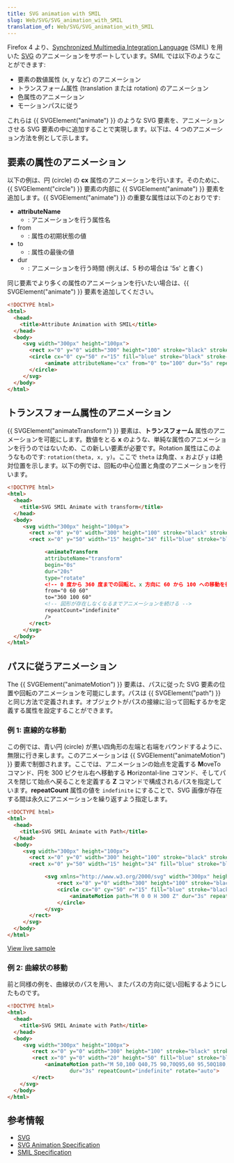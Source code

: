 ```yaml
---
title: SVG animation with SMIL
slug: Web/SVG/SVG_animation_with_SMIL
translation_of: Web/SVG/SVG_animation_with_SMIL
---
```

Firefox 4 より、[Synchronized Multimedia Integration Language](http://www.w3.org/TR/REC-smil) (SMIL) を用いた [SVG](/ja/SVG) のアニメーションをサポートしています。SMIL では以下のようなことができます:

- 要素の数値属性 (x, y など) のアニメーション
- トランスフォーム属性 (translation または rotation) のアニメーション
- 色属性のアニメーション
- モーションパスに従う

これらは {{ SVGElement("animate") }} のような SVG 要素を、アニメーションさせる SVG 要素の中に追加することで実現します。以下は、4 つのアニメーション方法を例として示します。

## 要素の属性のアニメーション

以下の例は、円 (circle) の **cx** 属性のアニメーションを行います。そのために、{{ SVGElement("circle") }} 要素の内部に {{ SVGElement("animate") }} 要素を追加します。{{ SVGElement("animate") }} の重要な属性は以下のとおりです:

- **attributeName**
  - : アニメーションを行う属性名
- from
  - : 属性の初期状態の値
- to
  - : 属性の最後の値
- dur
  - : アニメーションを行う時間 (例えば、5 秒の場合は '5s' と書く)

同じ要素でより多くの属性のアニメーションを行いたい場合は、{{ SVGElement("animate") }} 要素を追加してください。

```html
<!DOCTYPE html>
<html>
  <head>
    <title>Attribute Animation with SMIL</title>
  </head>
  <body>
     <svg width="300px" height="100px">
       <rect x="0" y="0" width="300" height="100" stroke="black" stroke-width="1" />
       <circle cx="0" cy="50" r="15" fill="blue" stroke="black" stroke-width="1">
            <animate attributeName="cx" from="0" to="100" dur="5s" repeatCount="indefinite" />
       </circle>
     </svg>
  </body>
</html>
```

## トランスフォーム属性のアニメーション

{{ SVGElement("animateTransform") }} 要素は、**トランスフォーム** 属性のアニメーションを可能にします。数値をとる **x** のような、単純な属性のアニメーションを行うのではないため、この新しい要素が必要です。Rotation 属性はこのようなものです: `rotation(theta, x, y)`。ここで `theta` は角度、`x` および `y` は絶対位置を示します。以下の例では、回転の中心位置と角度のアニメーションを行います。

```html
<!DOCTYPE html>
<html>
  <head>
    <title>SVG SMIL Animate with transform</title>
  </head>
  <body>
     <svg width="300px" height="100px">
       <rect x="0" y="0" width="300" height="100" stroke="black" stroke-width="1" />
       <rect x="0" y="50" width="15" height="34" fill="blue" stroke="black" stroke-width="1" transform="rotation">

			<animateTransform
            attributeName="transform"
            begin="0s"
            dur="20s"
            type="rotate"
            <!-- 0 度から 360 度までの回転と、x 方向に 60 から 100 への移動を行う -->
            from="0 60 60"
            to="360 100 60"
            <!-- 図形が存在しなくなるまでアニメーションを続ける -->
            repeatCount="indefinite"
			/>
       </rect>
     </svg>
  </body>
</html>
```

## パスに従うアニメーション

The {{ SVGElement("animateMotion") }} 要素は、パスに従った SVG 要素の位置や回転のアニメーションを可能にします。パスは {{ SVGElement("path") }} と同じ方法で定義されます。オブジェクトがパスの接線に沿って回転するかを定義する属性を設定することができます。

### 例 1: 直線的な移動

この例では、青い円 (circle) が黒い四角形の左端と右端をバウンドするように、無限に行き来します。このアニメーションは {{ SVGElement("animateMotion") }} 要素で制御されます。ここでは、アニメーションの始点を定義する **M**oveTo コマンド、円を 300 ピクセル右へ移動する **H**orizontal-line コマンド、そしてパスを閉じて始点へ戻ることを定義する **Z** コマンドで構成されるパスを指定しています。**repeatCount** 属性の値を `indefinite` にすることで、SVG 画像が存在する間は永久にアニメーションを繰り返すよう指定します。

```html
<!DOCTYPE html>
<html>
  <head>
    <title>SVG SMIL Animate with Path</title>
  </head>
  <body>
     <svg width="300px" height="100px">
       <rect x="0" y="0" width="300" height="100" stroke="black" stroke-width="1" />
       <rect x="0" y="50" width="15" height="34" fill="blue" stroke="black" stroke-width="1" transform="rotation">

			<svg xmlns="http://www.w3.org/2000/svg" width="300px" height="100px">
				<rect x="0" y="0" width="300" height="100" stroke="black" stroke-width="1" />
				<circle cx="0" cy="50" r="15" fill="blue" stroke="black" stroke-width="1">
					<animateMotion path="M 0 0 H 300 Z" dur="3s" repeatCount="indefinite" />
				</circle>
			</svg>
       </rect>
     </svg>
  </body>
</html>
```

[View live sample](/samples/svg/svganimdemo1.html)

### 例 2: 曲線状の移動

前と同様の例を、曲線状のパスを用い、またパスの方向に従い回転するようにしたものです。

```html
<!DOCTYPE html>
<html>
  <head>
    <title>SVG SMIL Animate with Path</title>
  </head>
  <body>
     <svg width="300px" height="100px">
        <rect x="0" y="0" width="300" height="100" stroke="black" stroke-width="1" />
        <rect x="0" y="0" width="20" height="50" fill="blue" stroke="black" stroke-width="1">
            <animateMotion path="M 50,100 Q40,75 90,70Q95,60 95,50Q180,40 170,100Z"
				    dur="3s" repeatCount="indefinite" rotate="auto">
        </rect>
    </svg>
  </body>
</html>
```

## 参考情報

- [SVG](/ja/SVG "en/SVG")
- [SVG Animation Specification](http://www.w3.org/TR/SVG/animate.html)
- [SMIL Specification](http://www.w3.org/TR/REC-smil)
